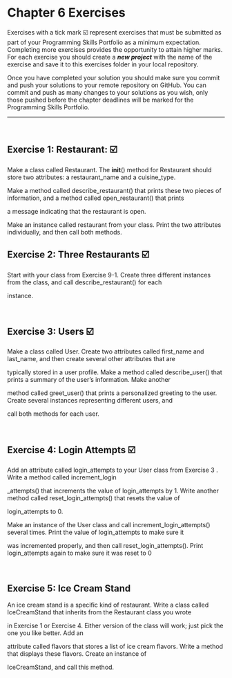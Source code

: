 # Chapter 6 Exercises

Exercises with a tick mark :ballot_box_with_check: represent exercises that must be submitted as part of your Programming Skills Portfolio as a minimum expectation. Completing more exercises provides the opportunity to attain higher marks. For each exercise you should create a _**new project**_ with the name of the exercise and save it to this exercises folder in your local repository.

Once you have completed your solution you should make sure you commit and push your solutions to your remote repository on GitHub. You can commit and push as many changes to your solutions as you wish, only those pushed before the chapter deadlines will be marked for the Programming Skills Portfolio.  

---
&nbsp;

## Exercise 1:  Restaurant:  :ballot_box_with_check:


Make a class called Restaurant. The __init__() method for Restaurant should store two attributes: a restaurant_name and a cuisine_type.

Make a method called describe_restaurant() that prints these two pieces of information, and a method called open_restaurant() that prints

a message indicating that the restaurant is open.

Make an instance called restaurant from your class. Print the two attributes individually, and then call both methods.
&nbsp;
&nbsp;

## Exercise 2: Three Restaurants :ballot_box_with_check:

Start with your class from Exercise 9-1. Create three different instances from the class, and call describe_restaurant() for each

instance.

&nbsp;
&nbsp;

## Exercise 3: Users :ballot_box_with_check:

Make a class called User. Create two attributes called first_name and last_name, and then create several other attributes that are 

typically stored in a user profile. Make a method called describe_user() that prints a summary of the user’s information. Make another

method called greet_user() that prints a personalized greeting to the user. Create several instances representing different users, and 

call both methods for each user.

&nbsp;
&nbsp;

## Exercise 4: Login Attempts :ballot_box_with_check:

Add an attribute called login_attempts to your User class from Exercise 3 . Write a method called increment_login

_attempts() that increments the value of login_attempts by 1. Write another method called reset_login_attempts() that resets the value of

login_attempts to 0.

Make an instance of the User class and call increment_login_attempts() several times. Print the value of login_attempts to make sure it 

was incremented properly, and then call reset_login_attempts(). Print login_attempts again to make sure it was reset to 0

&nbsp;
&nbsp;

## Exercise 5:  Ice Cream Stand

An ice cream stand is a specific kind of restaurant. Write a class called IceCreamStand that inherits from the Restaurant class you wrote

in Exercise 1  or Exercise 4. Either version of the class will work; just pick the one you like better. Add an

attribute called flavors that stores a list of ice cream flavors. Write a method that displays these flavors. Create an instance of 

IceCreamStand, and call this method.

&nbsp;
&nbsp;

